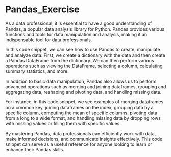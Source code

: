 # Pandas_Exercise

As a data professional, it is essential to have a good understanding of Pandas, a popular data analysis library for Python. Pandas provides various functions and tools for data manipulation and analysis, making it an indispensable tool for data professionals.

In this code snippet, we can see how to use Pandas to create, manipulate and analyze data. First, we create a dictionary with the data and then create a Pandas DataFrame from the dictionary. We can then perform various operations such as viewing the DataFrame, selecting a column, calculating summary statistics, and more.

In addition to basic data manipulation, Pandas also allows us to perform advanced operations such as merging and joining dataframes, grouping and aggregating data, reshaping and pivoting data, and handling missing data.

For instance, in this code snippet, we see examples of merging dataframes on a common key, joining dataframes on the index, grouping data by a specific column, computing the mean of specific columns, pivoting data from a long to a wide format, and handling missing data by dropping rows with missing values or filling them with specific values.

By mastering Pandas, data professionals can efficiently work with data, make informed decisions, and communicate insights effectively. This code snippet can serve as a useful reference for anyone looking to learn or enhance their Pandas skills.

